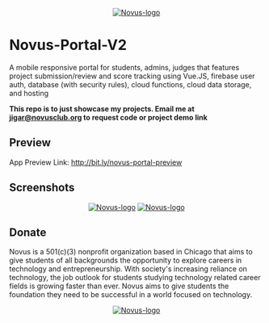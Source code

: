 <p align="center">
  <a href="https://novusclub.org/" rel="noopener" target="_blank"><img src="https://i.imgur.com/Rexh0GE.png" alt="Novus-logo"></a></p>
</p>

# Novus-Portal-V2
A mobile responsive portal for students, admins, judges that features project submission/review and score tracking using Vue.JS, firebase user auth, database (with security rules), cloud functions, cloud data storage, and hosting

**This repo is to just showcase my projects. Email me at jigar@novusclub.org to request code or project demo link**


## Preview

App Preview Link: http://bit.ly/novus-portal-preview

## Screenshots

<p align="center">
  <a href="https://novusclub.org/" rel="noopener" target="_blank"><img src="https://i.imgur.com/bdhzHSN.png" alt="Novus-logo"></a>
<a href="https://novusclub.org/" rel="noopener" target="_blank"><img src="https://i.imgur.com/b6r6Dlt.png" alt="Novus-logo"></a>
</p>
</p>

## Donate

Novus is a 501(c)(3) nonprofit organization based in Chicago that aims to give students of all backgrounds the opportunity to explore careers in technology and entrepreneurship. With society's increasing reliance on technology, the job outlook for students studying technology related career fields is growing faster than ever. Novus aims to give students the foundation they need to be successful in a world focused on technology.


<p align="center">
  <a href="https://donorbox.org/novus-club" rel="noopener" target="_blank"><img src="https://i.imgur.com/9RRGpqL.png" alt="Novus-logo"></a></p>
</p>



